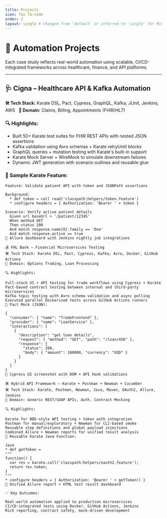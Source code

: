 ```yaml
---
title: Projects
icon: fas fa-code
order: 2
layout: single # Changed from 'default' or inferred to 'single' for Minimal Mistakes
---
```


# 🚀 Automation Projects

Each case study reflects real-world automation using scalable, CI/CD-integrated frameworks across healthcare, finance, and API platforms.

---

## 🩺 Cigna – Healthcare API & Kafka Automation

**🛠 Tech Stack:** Karate DSL, Pact, Cypress, GraphQL, Kafka, JUnit, Jenkins, AWS  
**📍 Domain:** Claims, Billing, Appointments (FHIR/HL7)

### 🔍 Highlights:
- Built 50+ Karate test suites for FHIR REST APIs with nested JSON assertions
- Kafka validation using Avro schemas + Karate retryUntil blocks
- GraphQL queries + mutation testing with Karate's built-in support
- Karate Mock Server + WireMock to simulate downstream failures
- Dynamic JWT generation with scenario outlines and reusable glue

### 🧪 Sample Karate Feature:
```gherkin
Feature: Validate patient API with token and JSONPath assertions

Background:
  * def token = call read('classpath:helpers/token.feature')
  * configure headers = { Authorization: 'Bearer ' + token }

Scenario: Verify active patient details
  Given url baseUrl + '/patient/12345'
  When method GET
  Then status 200
  And match response.name[0].family == 'Doe'
  And match response.active == true
📸 Allure dashboard with Jenkins nightly job integrations

💰 FHL Bank – Financial Microservices Testing
🛠 Tech Stack: Karate DSL, Pact, Cypress, Kafka, Avro, Docker, GitHub Actions
📍 Domain: Options Trading, Loan Processing

🔍 Highlights:

Full-stack UI + API testing for trade workflows using Cypress + Karate
Pact-based contract testing between internal and third-party microservices
Kafka topic testing with Avro schema validation and async polling
Executed parallel Dockerized tests across GitHub Actions runners
🧪 Pact Mock (JSON):

{
  "consumer": { "name": "TradeFrontend" },
  "provider": { "name": "LoanService" },
  "interactions": [
    {
      "description": "get loan details",
      "request": { "method": "GET", "path": "/loan/456" },
      "response": {
        "status": 200,
        "body": { "amount": 100000, "currency": "USD" }
      }
    }
  ]
}
📸 Cypress UI screenshot with DOM + API hook validations

🛠 Hybrid API Framework – Karate + Postman + Newman + Cucumber
🛠 Tech Stack: Karate, Postman, Newman, Java, Maven, OAuth2, Allure, Jenkins
📍 Domain: Generic REST/SOAP APIs, Auth, Contract Mocking

🔍 Highlights:

Karate for BDD-style API testing + token auth integration
Postman for manual/exploratory + Newman for CLI-based smoke
Reusable step definitions and global payload injections
Combined Allure + Newman reports for unified result analysis
🧪 Reusable Karate Java Function:

Java
* def getToken =
"""
function() {
  var res = karate.call('classpath:helpers/oauth2.feature');
  return res.token;
}
"""
* configure headers = { Authorization: 'Bearer ' + getToken() }
📸 Unified Allure report + HTML test result dashboard

✅ Key Outcomes:

Real-world automation applied to production microservices
CI/CD-integrated tests using Docker, GitHub Actions, Jenkins
Rich reporting, contract safety, mock-driven development
